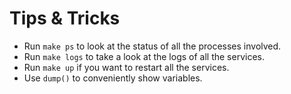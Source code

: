 # Tips & Tricks

- Run `make ps` to look at the status of all the processes involved.
- Run `make logs` to take a look at the logs of all the services.
- Run `make up` if you want to restart all the services.
- Use `dump()` to conveniently show variables.